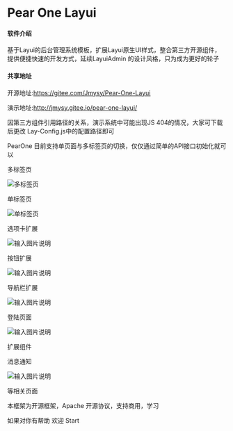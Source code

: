 # Pear One Layui

#### 软件介绍
基于Layui的后台管理系统模板，扩展Layui原生UI样式，整合第三方开源组件，提供便捷快速的开发方式，延续LayuiAdmin
的设计风格，只为成为更好的轮子

#### 共享地址

开源地址:https://gitee.com/Jmysy/Pear-One-Layui

演示地址:http://jmysy.gitee.io/pear-one-layui/

因第三方组件引用路径的关系，演示系统中可能出现JS 404的情况，大家可下载后更改 Lay-Config.js中的配置路径即可

PearOne 目前支持单页面与多标签页的切换，仅仅通过简单的API接口初始化就可以

多标签页

![多标签页](https://images.gitee.com/uploads/images/2019/1204/204145_41f90ae8_4835367.jpeg "首页.jpg")

单标签页

![单标签页](https://images.gitee.com/uploads/images/2019/1204/204205_9a171d21_4835367.jpeg "1575459341(1).jpg")

选项卡扩展

![输入图片说明](https://images.gitee.com/uploads/images/2019/1204/215558_46d3622d_4835367.jpeg "选项卡.jpg")

按钮扩展

![输入图片说明](https://images.gitee.com/uploads/images/2019/1204/215634_099cf0be_4835367.jpeg "按钮样式.jpg")

导航栏扩展

![输入图片说明](https://images.gitee.com/uploads/images/2019/1204/215650_b93452ad_4835367.jpeg "导航栏.jpg")

登陆页面

![输入图片说明](https://images.gitee.com/uploads/images/2019/1204/215706_c07895ac_4835367.jpeg "登陆页面.jpg")

扩展组件

消息通知

![输入图片说明](https://images.gitee.com/uploads/images/2019/1204/215726_34e2729f_4835367.jpeg "消息通知.jpg")

等相关页面

本框架为开源框架，Apache 开源协议，支持商用，学习

如果对你有帮助 欢迎 Start
